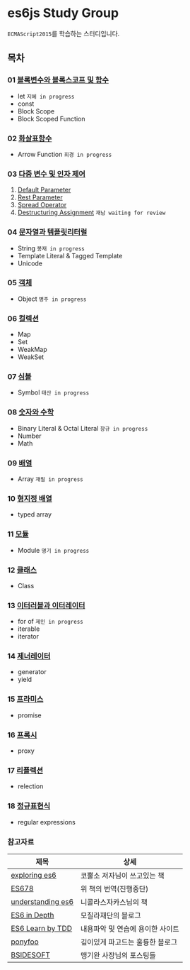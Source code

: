 # es6js Study Group

`ECMAScript2015`를 학습하는 스터디입니다.


## 목차

### 01 [블록변수와 블록스코프 및 함수](/01%20블록변수와%20블록스코프%20및%20함수)
  + let `지혜 in progress`
  + const
  + Block Scope
  + Block Scoped Function

### 02 [화살표함수](/02%20화살표함수)
  + Arrow Function `희경 in progress`

### 03 [다중 변수 및 인자 제어](/03%20다중%20변수%20및%20인자%20제어)
  1. [Default Parameter](./03%20다중%20변수%20및%20인자%20제어/3-1_Default%20Parameter.md)
  2. [Rest Parameter](./03%20다중%20변수%20및%20인자%20제어/3-2_Rest%20Parameter.md)
  3. [Spread Operator](./03%20다중%20변수%20및%20인자%20제어/3-3_Spread%20Operator.md)
  4. [Destructuring Assignment](./03%20다중%20변수%20및%20인자%20제어/3-4_Destructuring.md) `재남 waiting for review`

### 04 [문자열과 템플릿리터럴](/04%20문자열과%20템플릿리터럴)
  + String `봉재 in progress`
  + Template Literal &amp; Tagged Template
  + Unicode

### 05 [객체](/05%20객체)
  + Object `병주 in progress`

### 06 [컬렉션](/06%20컬렉션)
  + Map
  + Set
  + WeakMap
  + WeakSet

### 07 [심볼](/07%20심볼)
  + Symbol `태산 in progress`

### 08 [숫자와 수학](/08%20숫자와%20수학)
  + Binary Literal &amp; Octal Literal `창규 in progress`
  + Number
  + Math

### 09 [배열](/09%20배열)
  + Array `재필 in progress`

### 10 [형지정 배열](/10%20형지정%20배열)
  + typed array

### 11 [모듈](/11%20모듈)
  + Module `명기 in progress`

### 12 [클래스](/12%20클래스)
  + Class

### 13 [이터러블과 이터레이터](/13%20이터러블과%20이터레이터)
  + for of `제인 in progress`
  + iterable
  + iterator

### 14 [제너레이터](/14%20제너레이터)
  + generator
  + yield

### 15 [프라미스](/15%20프라미스)
  + promise

### 16 [프록시](/16%20프록시)
  + proxy

### 17 [리플렉션](/17%20리플렉션)
  + relection

### 18 [정규표현식](/18%20정규표현식)
  + regular expressions


### 참고자료

|제목|상세|
|---|---|
| [exploring es6](http://exploringjs.com/es6/) | 코뿔소 저자님이 쓰고있는 책 |
| [ES678](https://github.com/ES678/Exploring-ES6) | 위 책의 번역(진행중단) |
| [understanding es6](https://leanpub.com/understandinges6/read/) | 니콜라스자카스님의 책 |
| [ES6 in Depth](http://hacks.mozilla.or.kr/category/es6-in-depth/) | 모질라재단의 블로그 |
| [ES6 Learn by TDD](http://es6katas.org/) | 내용파악 및 연습에 용이한 사이트 |
| [ponyfoo](https://ponyfoo.com/articles/search/es6) | 깊이있게 파고드는 훌륭한 블로그 |
| [BSIDESOFT](http://www.bsidesoft.com/?cat=29) | 맹기완 사장님의 포스팅들 |

